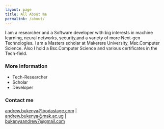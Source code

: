 ```yaml
---
layout: page
title: All About me
permalink: /about/
---
```


I am a researcher and a Software developer with big interests in machine learning, neural networks, security,and a variety of more Next-gen Technologies. I am a Masters scholar at Makerere University, Msc.Computer Science. Also I hold a Bsc.Computer Science and various certificates in the Tech-field.

### More Information

- Tech-Researcher
- Scholar
- Developer

### Contact me

[andrew.bukenya@bodastage.com](mailto:email@domain.com)   |   
[andrew.bukenya@mak.ac.ug](mailto:email@domain.com)   |   
[bukenyaandrew7@gmail.com](mailto:email@domain.com)
